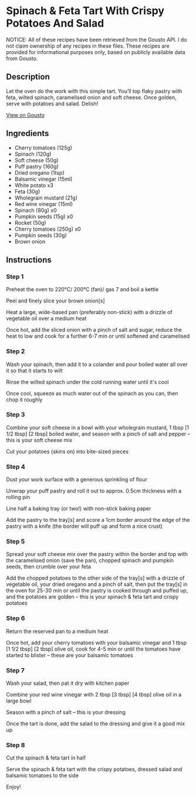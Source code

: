 # Spinach & Feta Tart With Crispy Potatoes And Salad

NOTICE: All of these recipes have been retrieved from the Gousto API. I do not claim ownership of any recipes in these files. These recipes are provided for informational purposes only, based on publicly available data from Gousto.

## Description

Let the oven do the work with this simple tart. You’ll top flaky pastry with feta, wilted spinach, caramelised onion and soft cheese. Once golden, serve with potatoes and salad. Delish!

[View on Gousto](https://www.gousto.co.uk/recipes/cookbook/spinach-feta-tart-crispy-potatoes-salad)

## Ingredients

- Cherry tomatoes (125g)
- Spinach (120g)
- Soft cheese (50g)
- Puff pastry (160g)
- Dried oregano (1tsp)
- Balsamic vinegar (15ml)
- White potato x3
- Feta (30g)
- Wholegrain mustard (21g)
- Red wine vinegar (15ml)
- Spinach (80g) x0
- Pumpkin seeds (15g) x0
- Rocket (50g)
- Cherry tomatoes (250g) x0
- Pumpkin seeds (30g)
- Brown onion

## Instructions


### Step 1

Preheat the oven to 220°C/ 200°C (fan)/ gas 7 and boil a kettle

Peel and finely slice your brown onion[s]

Heat a large, wide-based pan (preferably non-stick) with a drizzle of vegetable oil over a medium heat

Once hot, add the sliced onion with a pinch of salt and sugar, reduce the heat to low and cook for a further 6-7 min or until softened and caramelised


### Step 2

Wash your spinach, then add it to a colander and pour boiled water all over it so that it starts to wilt

Rinse the wilted spinach under the cold running water until it's cool

Once cool, squeeze as much water out of the spinach as you can, then chop it roughly


### Step 3

Combine your soft cheese in a bowl with your wholegrain mustard, 1 tbsp <span class="text-purple">[1 1/2 tbsp]</span> <span class="text-danger">[2 tbsp] </span>boiled water, and season with a pinch of salt and pepper – this is your soft cheese mix

Cut your potatoes (skins on) into bite-sized pieces


### Step 4

Dust your work surface with a generous sprinkling of flour

Unwrap your puff pastry and roll it out to approx. 0.5cm thickness with a rolling pin

Line half a baking tray (or two!) with non-stick baking paper

Add the pastry to the tray[s]<span class="text-danger"> </span>and score a 1cm border around the edge of the pastry with a knife (the border will puff up and form a nice crust)


### Step 5

Spread your soft cheese mix over the pastry within the border and top with the caramelised onion (save the pan), chopped spinach and pumpkin seeds, then crumble over your feta

Add the chopped potatoes to the other side of the tray[s] with a drizzle of vegetable oil, your dried oregano and a pinch of salt, then put the tray[s] in the oven for 25-30 min or until the pastry is cooked through and puffed up, and the potatoes are golden – this is your spinach & feta tart and crispy potatoes


### Step 6

Return the reserved pan to a medium heat

Once hot, add your cherry tomatoes with your balsamic vinegar and 1 tbsp <span class="text-purple">[1 1/2 tbsp] </span><span class="text-danger">[2 tbsp]</span> olive oil, cook for 4-5 min or until the tomatoes have started to blister – these are your balsamic tomatoes


### Step 7

Wash your salad, then pat it dry with kitchen paper

Combine your red wine vinegar with 2 tbsp <span class="text-purple">[3 tbsp]</span> <span class="text-danger">[4 tbsp]</span> olive oil in a large bowl

Season with a pinch of salt – this is your dressing

Once the tart is done, add the salad to the dressing and give it a good mix up

### Step 8

Cut the spinach & feta tart in half

Serve the spinach & feta tart with the crispy potatoes, dressed salad and balsamic tomatoes to the side

Enjoy!

